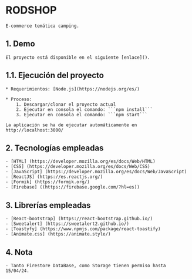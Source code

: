 # RODSHOP
    E-commerce temática camping.

## 1. Demo
    El proyecto está disponible en el siguiente [enlace]().

## 1.1. Ejecución del proyecto
    * Requerimientos: [Node.js](https://nodejs.org/es/)
  
    * Proceso:
        1. Descargar/clonar el proyecto actual
        2. Ejecutar en consola el comando: ```npm install```
        3. Ejecutar en consola el comando: ```npm start```
 
    La aplicación se ha de ejecutar automáticamente en http://localhost:3000/

 ## 2. Tecnologías empleadas
    - [HTML] (https://developer.mozilla.org/es/docs/Web/HTML)
    - [CSS] (https://developer.mozilla.org/es/docs/Web/CSS)
    - [JavaScript] (https://developer.mozilla.org/es/docs/Web/JavaScript)
    - [ReactJS] (https://es.reactjs.org/)
    - [Formik] (https://formik.org/)
    - [Firebase] ((https://firebase.google.com/?hl=es))

 ## 3. Librerías empleadas
    - [React-bootstrap] (https://react-bootstrap.github.io/)
    - [Sweetalert] (https://sweetalert2.github.io/)
    - [Toastyfy] (https://www.npmjs.com/package/react-toastify)
    - [Animate.css] (https://animate.style/)

  ## 4. Nota
    - Tanto Firestore DataBase, como Storage tienen permiso hasta 15/04/24.

 
